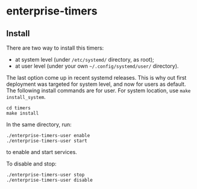 enterprise-timers
=================

Install
-------

There are two way to install this timers:

- at system level (under ``/etc/systemd/`` directory, as root);
- at user level (under your own ``~/.config/systemd/user/`` directory).

The last option come up in recent systemd releases. This is why out first deployment was targeted for system level, and now for users as default. The following install commands are for user. For system location, use ``make install_system``.

```
cd timers
make install
```

In the same directory, run:

```
./enterprise-timers-user enable
./enterprise-timers-user start
```
to enable and start services.

To disable and stop:
```
./enterprise-timers-user stop
./enterprise-timers-user disable
```
